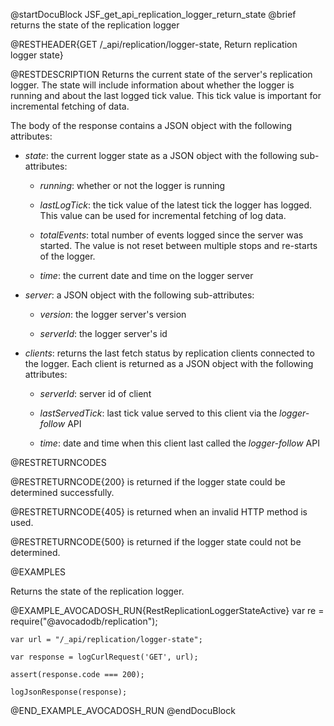 
@startDocuBlock JSF_get_api_replication_logger_return_state
@brief returns the state of the replication logger

@RESTHEADER{GET /_api/replication/logger-state, Return replication logger state}

@RESTDESCRIPTION
Returns the current state of the server's replication logger. The state will
include information about whether the logger is running and about the last
logged tick value. This tick value is important for incremental fetching of
data.

The body of the response contains a JSON object with the following
attributes:

- *state*: the current logger state as a JSON object with the following
  sub-attributes:

  - *running*: whether or not the logger is running

  - *lastLogTick*: the tick value of the latest tick the logger has logged.
    This value can be used for incremental fetching of log data.

  - *totalEvents*: total number of events logged since the server was started.
    The value is not reset between multiple stops and re-starts of the logger.

  - *time*: the current date and time on the logger server

- *server*: a JSON object with the following sub-attributes:

  - *version*: the logger server's version

  - *serverId*: the logger server's id

- *clients*: returns the last fetch status by replication clients connected to
  the logger. Each client is returned as a JSON object with the following attributes:

  - *serverId*: server id of client

  - *lastServedTick*: last tick value served to this client via the *logger-follow* API

  - *time*: date and time when this client last called the *logger-follow* API

@RESTRETURNCODES

@RESTRETURNCODE{200}
is returned if the logger state could be determined successfully.

@RESTRETURNCODE{405}
is returned when an invalid HTTP method is used.

@RESTRETURNCODE{500}
is returned if the logger state could not be determined.

@EXAMPLES

Returns the state of the replication logger.

@EXAMPLE_AVOCADOSH_RUN{RestReplicationLoggerStateActive}
    var re = require("@avocadodb/replication");

    var url = "/_api/replication/logger-state";

    var response = logCurlRequest('GET', url);

    assert(response.code === 200);

    logJsonResponse(response);
@END_EXAMPLE_AVOCADOSH_RUN
@endDocuBlock

